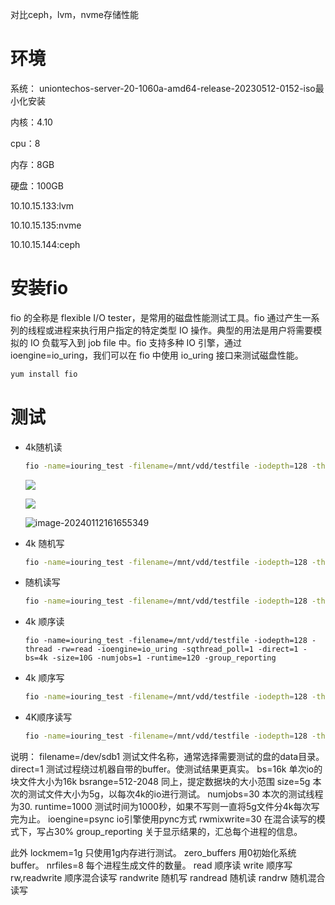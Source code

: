 对比ceph，lvm，nvme存储性能

# 环境

系统： uniontechos-server-20-1060a-amd64-release-20230512-0152-iso最小化安装

内核：4.10

cpu：8

内存：8GB

硬盘：100GB

10.10.15.133:lvm

10.10.15.135:nvme

10.10.15.144:ceph

# 安装fio

fio 的全称是 flexible I/O tester，是常用的磁盘性能测试工具。fio 通过产生一系列的线程或进程来执行用户指定的特定类型 IO 操作。典型的用法是用户将需要模拟的 IO 负载写入到 job file 中。fio 支持多种 IO 引擎，通过 ioengine=io_uring，我们可以在 fio 中使用 io_uring 接口来测试磁盘性能。

```bash
yum install fio
```

# 测试

- 4k随机读

  ```bash
  fio -name=iouring_test -filename=/mnt/vdd/testfile -iodepth=128 -thread -rw=randread -ioengine=io_uring -sqthread_poll=1 -direct=1 -bs=4k -size=10G -numjobs=1 -runtime=120 -group_reporting
  ```

  ![](/home/wang/UOS/AccessOK/blog/source/images/image-20240112161247302.png)

  ![](/home/wang/UOS/AccessOK/blog/source/images/image-20240112161504454.png)

  ![image-20240112161655349](/home/wang/UOS/AccessOK/blog/source/images/image-20240112161655349.png)

- 4k 随机写

  ```bash
  fio -name=iouring_test -filename=/mnt/vdd/testfile -iodepth=128 -thread -rw=randwrite -ioengine=io_uring -sqthread_poll=1 -direct=1 -bs=4k -size=10G -numjobs=1 -runtime=120 -group_reporting
  ```

- 随机读写

  ```bash
  fio -name=iouring_test -filename=/mnt/vdd/testfile -iodepth=128 -thread -rw=randrw -ioengine=io_uring -sqthread_poll=1 -direct=1 -bs=4k -size=10G -numjobs=1 -runtime=120 -group_reporting
  ```

- 4k 顺序读

  ```
  fio -name=iouring_test -filename=/mnt/vdd/testfile -iodepth=128 -thread -rw=read -ioengine=io_uring -sqthread_poll=1 -direct=1 -bs=4k -size=10G -numjobs=1 -runtime=120 -group_reporting
  ```

- 4k 顺序写

  ```bash
  fio -name=iouring_test -filename=/mnt/vdd/testfile -iodepth=128 -thread -rw=write -ioengine=io_uring -sqthread_poll=1 -direct=1 -bs=4k -size=10G -numjobs=1 -runtime=120 -group_reporting
  ```

- 4K顺序读写

  ```bash
  fio -name=iouring_test -filename=/mnt/vdd/testfile -iodepth=128 -thread -rw=rw -ioengine=io_uring -sqthread_poll=1 -direct=1 -bs=4k -size=10G -numjobs=1 -runtime=120 -group_reporting
  ```

  

说明：
filename=/dev/sdb1    测试文件名称，通常选择需要测试的盘的data目录。
direct=1         测试过程绕过机器自带的buffer。使测试结果更真实。
bs=16k          单次io的块文件大小为16k
bsrange=512-2048     同上，提定数据块的大小范围
size=5g  本次的测试文件大小为5g，以每次4k的io进行测试。
numjobs=30        本次的测试线程为30.
runtime=1000       测试时间为1000秒，如果不写则一直将5g文件分4k每次写完为止。
ioengine=psync      io引擎使用pync方式
rwmixwrite=30      在混合读写的模式下，写占30%
group_reporting     关于显示结果的，汇总每个进程的信息。

此外
lockmem=1g        只使用1g内存进行测试。
zero_buffers       用0初始化系统buffer。
nrfiles=8        每个进程生成文件的数量。
read 顺序读
write 顺序写
rw,readwrite 顺序混合读写
randwrite 随机写
randread 随机读
randrw 随机混合读写
